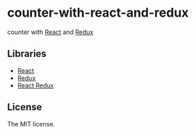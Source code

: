 # counter-with-react-and-redux

counter with [React](https://facebook.github.io/react/) and [Redux](http://redux.js.org/)

## Libraries

- [React](https://facebook.github.io/react/)
- [Redux](http://redux.js.org/)
- [React Redux](https://github.com/reactjs/react-redux)

## License

The MIT license.
